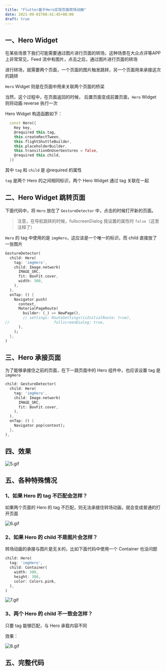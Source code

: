 ```yaml
---
title: "Flutter基于Hero实现页面转场动画"
date: 2021-09-01T08:41:45+08:00
draft: true
---
```


## 一、Hero Widget

在某些场景下我们可能需要通过图片进行页面的转场，这种场景在大众点评等APP上非常常见，Feed 流中有图片，点击之后，通过图片进行页面的转场

进行转场，就需要两个页面，一个页面的图片触发跳转，另一个页面用来承接这次的跳转

`Hero` Widget 则是在页面中用来关联两个页面的桥梁

当然，这个过程中，在页面返回的时候， 后置页面变成前置页面，`Hero` Widget 则将动画 reverse 执行一次

Hero Widget 构造函数如下：

```dart
  const Hero({
    Key key,
    @required this.tag,
    this.createRectTween,
    this.flightShuttleBuilder,
    this.placeholderBuilder,
    this.transitionOnUserGestures = false,
    @required this.child,
  })
```

其中 `tag` 和 `child` 是 @required 的属性

`tag` 是两个 Hero 的之间相同标识，两个 Hero Widget 通过 tag 关联在一起



## 二、Hero Widget 跳转页面

下面代码中，将 `Hero` 放在了 `GestureDetector` 中，点击的时候打开新的页面。

> 注意，在导航跳转的时候，fullscreenDialog 我设置的属性时 `false`（这里注释了）

`Hero` 的 tag 中使用的是 `imgHero`，这应该是一个唯一的标识，而 child 直接放了一张图片

```dart
GestureDetector(
  child: Hero(
    tag: 'imgHero',
    child: Image.network(
      IMAGE_SRC,
      fit: BoxFit.cover,
      width: 300,
    ),
  ),
  onTap: () {
    Navigator.push(
      context,
      MaterialPageRoute(
        builder: (_) => NewPage(),
        // settings: RouteSettings(isInitialRoute: true),
//                    fullscreenDialog: true,
      ),
    );
  },
)
```



## 三、Hero 承接页面

为了能够承接住之前的页面，在下一跳页面中的 Hero 组件中，也应该设置 tag 是 `imgHero`

```dart
child: GestureDetector(
  child: Hero(
    tag: 'imgHero',
    child: Image.network(
      IMAGE_SRC,
      fit: BoxFit.cover,
    ),
  ),
  onTap: () {
    Navigator.pop(context);
  },
),
```



## 四、效果

![5.gif](http://www.ptbird.cn/usr/uploads/2019/08/276233584.gif)



## 五、各种特殊情况



### 1、如果 Hero 的 tag 不匹配会怎样？

如果两个页面的 Hero 的 tag 不匹配，则无法承接住转场动画，就会变成普通的打开页面

![6.gif](http://www.ptbird.cn/usr/uploads/2019/08/2848841096.gif)



### 2、如果 Hero 的 child 不是图片会怎样？

转场动画的承接与图片是无关的，比如下面代码中使用一个 Container 也没问题

```dart
child: Hero(
  tag: 'imgHero',
  child: Container(
    width: 300,
    height: 300,
    color: Colors.pink,
  ),
)
```

![7.gif](https://luckly007.oss-cn-beijing.aliyuncs.com/image/2900848750.gif)



### 3、两个 Hero 的 child 不一致会怎样？

只要 tag 能够匹配，与 Hero 承载内容不同

效果：

![8.gif](https://luckly007.oss-cn-beijing.aliyuncs.com/image/4126294422.gif)



## 五、完整代码
